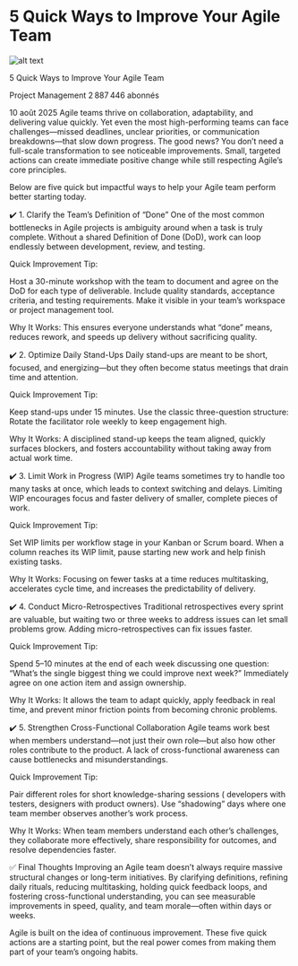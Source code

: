# 5 Quick Ways to Improve Your Agile Team

![alt text](image.png)

5 Quick Ways to Improve Your Agile Team

Project Management
2 887 446 abonnés


10 août 2025
Agile teams thrive on collaboration, adaptability, and delivering value quickly. Yet even the most high-performing teams can face challenges—missed deadlines, unclear priorities, or communication breakdowns—that slow down progress. The good news? You don’t need a full-scale transformation to see noticeable improvements. Small, targeted actions can create immediate positive change while still respecting Agile’s core principles.

Below are five quick but impactful ways to help your Agile team perform better starting today.


✔️ 1. Clarify the Team’s Definition of “Done”
One of the most common bottlenecks in Agile projects is ambiguity around when a task is truly complete. Without a shared Definition of Done (DoD), work can loop endlessly between development, review, and testing.

Quick Improvement Tip:

Host a 30-minute workshop with the team to document and agree on the DoD for each type of deliverable.
Include quality standards, acceptance criteria, and testing requirements.
Make it visible in your team’s workspace or project management tool.

Why It Works: This ensures everyone understands what “done” means, reduces rework, and speeds up delivery without sacrificing quality.



✔️ 2. Optimize Daily Stand-Ups
Daily stand-ups are meant to be short, focused, and energizing—but they often become status meetings that drain time and attention.

Quick Improvement Tip:

Keep stand-ups under 15 minutes.
Use the classic three-question structure:
Rotate the facilitator role weekly to keep engagement high.

Why It Works: A disciplined stand-up keeps the team aligned, quickly surfaces blockers, and fosters accountability without taking away from actual work time.


✔️ 3. Limit Work in Progress (WIP)
Agile teams sometimes try to handle too many tasks at once, which leads to context switching and delays. Limiting WIP encourages focus and faster delivery of smaller, complete pieces of work.

Quick Improvement Tip:

Set WIP limits per workflow stage in your Kanban or Scrum board.
When a column reaches its WIP limit, pause starting new work and help finish existing tasks.

Why It Works: Focusing on fewer tasks at a time reduces multitasking, accelerates cycle time, and increases the predictability of delivery.



✔️ 4. Conduct Micro-Retrospectives
Traditional retrospectives every sprint are valuable, but waiting two or three weeks to address issues can let small problems grow. Adding micro-retrospectives can fix issues faster.

Quick Improvement Tip:

Spend 5–10 minutes at the end of each week discussing one question: “What’s the single biggest thing we could improve next week?”
Immediately agree on one action item and assign ownership.

Why It Works: It allows the team to adapt quickly, apply feedback in real time, and prevent minor friction points from becoming chronic problems.



✔️ 5. Strengthen Cross-Functional Collaboration
Agile teams work best when members understand—not just their own role—but also how other roles contribute to the product. A lack of cross-functional awareness can cause bottlenecks and misunderstandings.

Quick Improvement Tip:

Pair different roles for short knowledge-sharing sessions ( developers with testers, designers with product owners).
Use “shadowing” days where one team member observes another’s work process.

Why It Works: When team members understand each other’s challenges, they collaborate more effectively, share responsibility for outcomes, and resolve dependencies faster.


✅ Final Thoughts
Improving an Agile team doesn’t always require massive structural changes or long-term initiatives. By clarifying definitions, refining daily rituals, reducing multitasking, holding quick feedback loops, and fostering cross-functional understanding, you can see measurable improvements in speed, quality, and team morale—often within days or weeks.

Agile is built on the idea of continuous improvement. These five quick actions are a starting point, but the real power comes from making them part of your team’s ongoing habits.